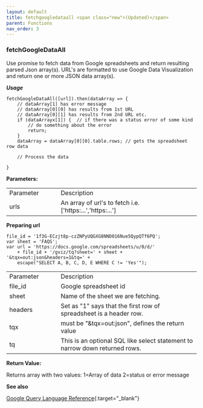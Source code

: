 ```yaml
---
layout: default
title: fetchgoogledataall <span class="new">(Updated)</span>
parent: Functions
nav_order: 3
---
```


### fetchGoogleDataAll

Use promise to fetch data from Google spreadsheets and return resulting parsed Json array(s).  URL's are formatted to use Google Data Visualization and return one or more JSON data array(s). 

***Usage***

```
fetchGoogleDataAll([url]).then(dataArray => {
	// dataArray[1] has error message
	// dataArray[0][0] has results from 1st URL
	// dataArray[0][1] has results from 2nd URL etc.
	if (dataArrayx[1]) {  // if there was a status error of some kind
		// do something about the error
		return; 
	}
	dataArray = dataArray[0][0].table.rows; // gets the spreadsheet row data

	// Process the data

}
```

**Parameters:**

<table class="ws-table-all notranslate"> 
  <tbody>
    <tr class="tableTop">
     <td style="width:120px">Parameter</td>
     <td>Description</td>
    </tr>
    <tr>
      <td>urls</td>
      <td>An array of url's to fetch i.e. ['https:...','https:...']</td>
    </tr>
  </tbody>
</table>

**Preparing url**

```
file_id = '1f3G-ECzjt8p-czZNPyUQGXG8NND016Nue5QypQTf6PQ';
var sheet = 'FAQS';
var url = 'https://docs.google.com/spreadsheets/u/0/d/'
	+ file_id + '/gviz/tq?sheet=' + sheet + '&tqx=out:json&headers=1&tq=' + 
	escape("SELECT A, B, C, D, E WHERE C != 'Yes'");
```

<table class="ws-table-all notranslate"> 
  <tbody>
    <tr class="tableTop">
     <td style="width:120px">Parameter</td>
     <td>Description</td>
    </tr>
    <tr>
      <td>file_id</td>
      <td>Google spreadsheet id</td>
    </tr>
    <tr>
      <td>sheet</td>
      <td>Name of the sheet we are fetching.</td>
    </tr>
    <tr>
      <td>headers</td>
      <td>Set as "1" says that the first row of spreadsheet is a header row.</td>
    </tr>
    <tr>
      <td>tqx</td>
      <td>must be "&tqx=out:json", defines the return value</td>
    </tr>
    <tr>
      <td>tq</td>
      <td>This is an optional SQL like select statement to narrow down returned rows.</td>
    </tr>
  </tbody>
</table>


**Return Value:**

Returns array with two values:
1=Array of data
2=status or error message

**See also**

[Google Query Language Reference](https://developers.google.com/chart/interactive/docs/querylanguage){:target="_blank"}
